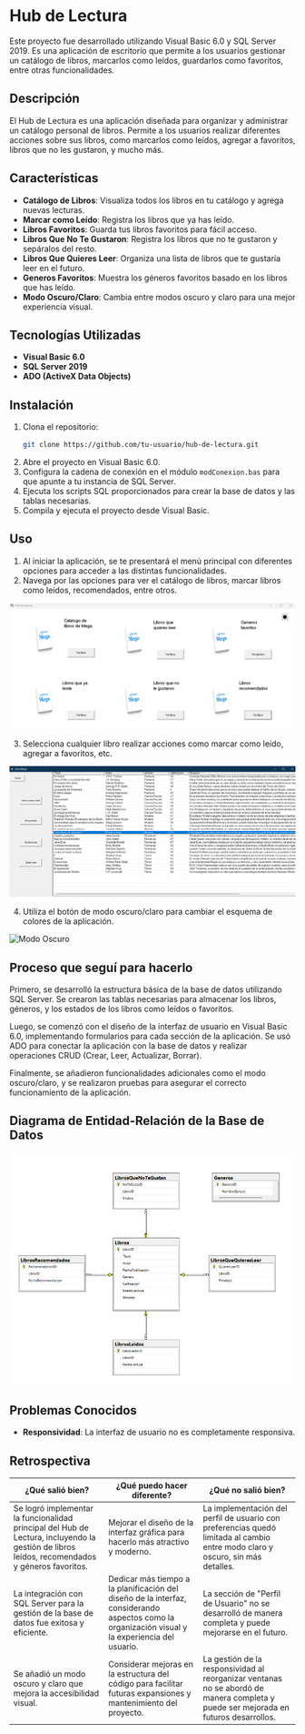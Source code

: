# Hub de Lectura

Este proyecto fue desarrollado utilizando Visual Basic 6.0 y SQL Server 2019. Es una aplicación de escritorio que permite a los usuarios gestionar un catálogo de libros, marcarlos como leídos, guardarlos como favoritos, entre otras funcionalidades.

## Descripción

El Hub de Lectura es una aplicación diseñada para organizar y administrar un catálogo personal de libros. Permite a los usuarios realizar diferentes acciones sobre sus libros, como marcarlos como leídos, agregar a favoritos, libros que no les gustaron, y mucho más.

## Características

- **Catálogo de Libros**: Visualiza todos los libros en tu catálogo y agrega nuevas lecturas.
- **Marcar como Leído**: Registra los libros que ya has leído.
- **Libros Favoritos**: Guarda tus libros favoritos para fácil acceso.
- **Libros Que No Te Gustaron**: Registra los libros que no te gustaron y sepáralos del resto.
- **Libros Que Quieres Leer**: Organiza una lista de libros que te gustaría leer en el futuro.
- **Generos Favoritos**: Muestra los géneros favoritos basado en los libros que has leído.
- **Modo Oscuro/Claro**: Cambia entre modos oscuro y claro para una mejor experiencia visual.

## Tecnologías Utilizadas

- **Visual Basic 6.0**
- **SQL Server 2019**
- **ADO (ActiveX Data Objects)**

## Instalación

1. Clona el repositorio:
    ```sh
    git clone https://github.com/tu-usuario/hub-de-lectura.git
    ```
2. Abre el proyecto en Visual Basic 6.0.
3. Configura la cadena de conexión en el módulo `modConexion.bas` para que apunte a tu instancia de SQL Server.
4. Ejecuta los scripts SQL proporcionados para crear la base de datos y las tablas necesarias.
5. Compila y ejecuta el proyecto desde Visual Basic.

## Uso

1. Al iniciar la aplicación, se te presentará el menú principal con diferentes opciones para acceder a las distintas funcionalidades.
2. Navega por las opciones para ver el catálogo de libros, marcar libros como leídos, recomendados, entre otros.

![Pantalla Principal](./imagenes/PantallaPrincipal.png)

3. Selecciona cualquier libro realizar acciones como marcar como leído, agregar a favoritos, etc.

![Detalles del Libro](./imagenes/detalles.png)

4. Utiliza el botón de modo oscuro/claro para cambiar el esquema de colores de la aplicación.

![Modo Oscuro](./imagenes/sol.png)

## Proceso que seguí para hacerlo

Primero, se desarrolló la estructura básica de la base de datos utilizando SQL Server. Se crearon las tablas necesarias para almacenar los libros, géneros, y los estados de los libros como leídos o favoritos.

Luego, se comenzó con el diseño de la interfaz de usuario en Visual Basic 6.0, implementando formularios para cada sección de la aplicación. Se usó ADO para conectar la aplicación con la base de datos y realizar operaciones CRUD (Crear, Leer, Actualizar, Borrar).

Finalmente, se añadieron funcionalidades adicionales como el modo oscuro/claro, y se realizaron pruebas para asegurar el correcto funcionamiento de la aplicación.

## Diagrama de Entidad-Relación de la Base de Datos
![Diagrama de ER](./imagenes/diagrama.png)

## Problemas Conocidos

- **Responsividad**: La interfaz de usuario no es completamente responsiva.

## Retrospectiva

| ¿Qué salió bien? | ¿Qué puedo hacer diferente? | ¿Qué no salió bien? |
|------------------|-----------------------------|---------------------|
| Se logró implementar la funcionalidad principal del Hub de Lectura, incluyendo la gestión de libros leídos, recomendados y géneros favoritos. | Mejorar el diseño de la interfaz gráfica para hacerlo más atractivo y moderno. | La implementación del perfil de usuario con preferencias quedó limitada al cambio entre modo claro y oscuro, sin más detalles. |
| La integración con SQL Server para la gestión de la base de datos fue exitosa y eficiente. | Dedicar más tiempo a la planificación del diseño de la interfaz, considerando aspectos como la organización visual y la experiencia del usuario. | La sección de "Perfil de Usuario" no se desarrolló de manera completa y puede mejorarse en el futuro. |
| Se añadió un modo oscuro y claro que mejora la accesibilidad visual. | Considerar mejoras en la estructura del código para facilitar futuras expansiones y mantenimiento del proyecto. | La gestión de la responsividad al reorganizar ventanas no se abordó de manera completa y puede ser mejorada en futuros desarrollos. |
